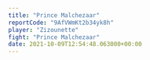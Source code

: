 ```yaml
---
title: "Prince Malchezaar"
reportCode: "9AfVWmKt2b34yk8h"
player: "Zizounette"
fight: "Prince Malchezaar"
date: 2021-10-09T12:54:48.063000+00:00
---
```

